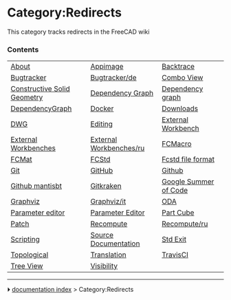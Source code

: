 # Category:Redirects
This category tracks redirects in the FreeCAD wiki

### Contents

|     |     |     |
| --- | --- | --- |
| [About](About.md) | [Appimage](Appimage.md) | [Backtrace](Backtrace.md) |
| [Bugtracker](Bugtracker.md) | [Bugtracker/de](Bugtracker/de.md) | [Combo View](Combo_View.md) |
| [Constructive Solid Geometry](Constructive_Solid_Geometry.md) | [Dependency Graph](Dependency_Graph.md) | [Dependency graph](Dependency_graph.md) |
| [DependencyGraph](DependencyGraph.md) | [Docker](Docker.md) | [Downloads](Downloads.md) |
| [DWG](DWG.md) | [Editing](Editing.md) | [External Workbench](External_Workbench.md) |
| [External Workbenches](External_Workbenches.md) | [External Workbenches/ru](External_Workbenches/ru.md) | [FCMacro](FCMacro.md) |
| [FCMat](FCMat.md) | [FCStd](FCStd.md) | [Fcstd file format](Fcstd_file_format.md) |
| [Git](Git.md) | [GitHub](GitHub.md) | [Github](Github.md) |
| [Github mantisbt](Github_mantisbt.md) | [Gitkraken](Gitkraken.md) | [Google Summer of Code](Google_Summer_of_Code.md) |
| [Graphviz](Graphviz.md) | [Graphviz/it](Graphviz/it.md) | [ODA](ODA.md) |
| [Parameter editor](Parameter_editor.md) | [Parameter Editor](Parameter_Editor.md) | [Part Cube](Part_Cube.md) |
| [Patch](Patch.md) | [Recompute](Recompute.md) | [Recompute/ru](Recompute/ru.md) |
| [Scripting](Scripting.md) | [Source Documentation](Source_Documentation.md) | [Std Exit](Std_Exit.md) |
| [Topological](Topological.md) | [Translation](Translation.md) | [TravisCI](TravisCI.md) |
| [Tree View](Tree_View.md) | [Visibility](Visibility.md) |



---
⏵ [documentation index](../README.md) > Category:Redirects
